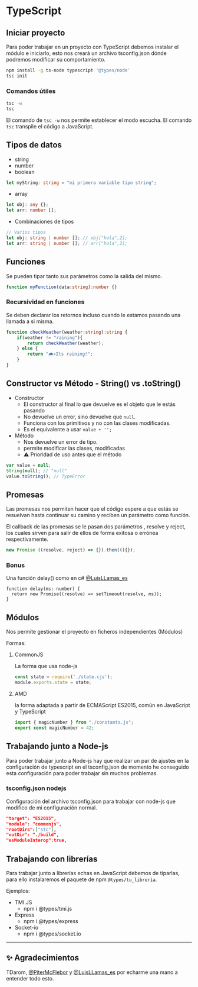 # TypeScript

## Iniciar proyecto

Para poder trabajar en un proyecto con TypeScript debemos instalar el módulo e
iniciarlo, esto nos creará un archivo tsconfig.json dónde podremos modificar su comportamiento.

```bash
npm install -g ts-node typescript '@types/node'
tsc init
```

### Comandos útiles

```bash
tsc -w
tsc
```

El comando de ``tsc -w`` nos permite establecer el modo escucha.
El comando ``tsc`` transpile el código a JavaScript.

## Tipos de datos

* string
* number
* boolean

```ts
let myString: string = "mi primera variable tipo string";
```

* array

```ts
let obj: any {};
let arr: number [];
```

* Combinaciones de tipos

```ts
// Varios tipos
let obj: string | number []; // obj["hola",2];
let arr: string | number []; // arr["hola",2];
```

## Funciones

Se pueden tipar tanto sus parámetros como la salida del mismo.

```ts
function myFunction(data:string):number {}
```

### Recursividad en funciones

Se deben declarar los retornos incluso cuando le estamos pasando una llamada
a si misma.

```ts
function checkWeather(weather:string):string {
    if(weather != "raining"){
        return checkWeather(weather);
    } else {
        return "🌧☔Its raining!";
    }
}
```

## Constructor vs  Método - String() vs .toString()

* Constructor
  * El constructor al final lo que devuelve es el objeto que le estás pasando
  * No devuelve un error, sino devuelve que `null`.
  * Funciona con los primitivos y no con las clases modificadas.
  * Es el equivalente a usar `value + '';`
* Método
  * Nos devuelve un error de tipo.
  * permite modificar las clases, modificadas
  * ⚠ Prioridad de uso antes que el método

```ts
var value = null;
String(null); // "null"
value.toString(); // TypeError
```

## Promesas

Las promesas nos permiten hacer que el código espere a que estás se resuelvan hasta continuar
su camino y reciben un parámetro como función.

El callback de las promesas se le pasan dos parámetros , resolve y reject, los cuales sirven para salir de ellos de forma exitosa o errónea respectivamente.

```ts
new Promise ((resolve, reject) => {}).then((){});
```

### Bonus

Una función delay() como en c# [@LuisLLamas_es](https://github.com/luisllamasbinaburo)

```Ts
function delay(ms: number) {
  return new Promise((resolve) => setTimeout(resolve, ms));
}
```

## Módulos

Nos permite gestionar el proyecto en ficheros independientes (Módulos)

Formas:

1. CommonJS

    La forma que usa node-js

    ```js
    const state = require('./state.cjs');
    module.exports.state = state;
    ```

2. AMD

    la forma adaptada a partir de ECMAScript ES2015, común en
    JavaScript y TypeScript

    ```js
    import { magicNumber } from "./constants.js";
    export const magicNumber = 42;
    ```

## Trabajando junto a Node-js

Para poder trabajar junto a Node-js hay que realizar un par de ajustes en la configuración de typescript en el tsconfig.json
de momento he conseguido esta configuración para poder trabajar sin muchos problemas.

### tsconfig.json nodejs

Configuración del archivo tsconfig.json para trabajar con node-js que modifico de mi configuración normal.

```json
"target": "ES2015",
"module": "commonjs",
"rootDirs":["stc"],
"outDir": "./build",
"esModuleInterop":true,
```

## Trabajando con librerías

Para trabajar junto a librerías echas en JavaScript debemos de tiparlas, para ello instalaremos el paquete de npm `@types/tu_librería`.

Ejemplos:

* TMI.JS
  * npm i @types/tmi.js
* Express
  * npm i @types/express
* Socket-io
  * npm i @types/socket.io

---

## ✨ Agradecimientos

TDarom, [@PiterMcFlebor](https://github.com/pitermcflebor) y [@LuisLLamas_es](https://github.com/luisllamasbinaburo) por echarme una mano a entender todo esto.
